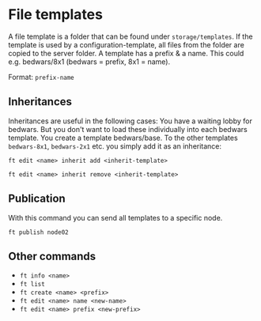 # File templates

A file template is a folder that can be found under `storage/templates`. If the template is used by a configuration-template, all files from the folder are copied to the server folder. A template has a prefix & a name. This could e.g. bedwars/8x1 (bedwars = prefix, 8x1 = name).

Format: `prefix-name`



## Inheritances

Inheritances are useful in the following cases: You have a waiting lobby for bedwars. But you don't want to load these individually into each bedwars template. You create a template bedwars/base. To the other templates `bedwars-8x1`, `bedwars-2x1` etc. you simply add it as an inheritance:

`ft edit <name> inherit add <inherit-template>`

`ft edit <name> inherit remove <inherit-template>`



## Publication

With this command you can send all templates to a specific node.

`ft publish node02`



## Other commands

* `ft info <name>`
* `ft list`
* `ft create <name> <prefix>`
* `ft edit <name> name <new-name>`
* `ft edit <name> prefix <new-prefix>`
